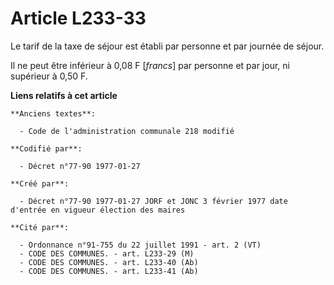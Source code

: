 # Article L233-33

Le tarif de la taxe de séjour est établi par personne et par journée de séjour.

Il ne peut être inférieur à 0,08 F [*francs*] par personne et par jour, ni supérieur à 0,50 F.

**Liens relatifs à cet article**

	**Anciens textes**:

	  - Code de l'administration communale 218 modifié

	**Codifié par**:

	  - Décret n°77-90 1977-01-27

	**Créé par**:

	  - Décret n°77-90 1977-01-27 JORF et JONC 3 février 1977 date d'entrée en vigueur élection des maires

	**Cité par**:

	  - Ordonnance n°91-755 du 22 juillet 1991 - art. 2 (VT)
	  - CODE DES COMMUNES. - art. L233-29 (M)
	  - CODE DES COMMUNES. - art. L233-40 (Ab)
	  - CODE DES COMMUNES. - art. L233-41 (Ab)

